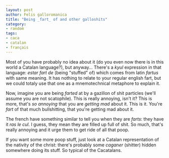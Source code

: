 ```yaml
---
layout: post
author: Felis galloromanica
title: "Being _fart_ of and other galloshits"
category:
- random
tags:
- caca
- catalan
- français
---
```


Most of you have probably no idea about it (do you even now there is in this
world a Catalan language?), but anyway… There's a _kyul_ expression in that
language: _estar fart de_ (being "stuffed" of) which comes from latin _fartus_
with same meaning. It has nothing to relate to your regular english fart, but we
could totaly use that one as a mnemotechnical metaphore to explain it.

Now, imagine you are being _farted_ at by a gazillon of shit particles (we'll
assume you are not scatophile). This is really annoying, isn't it? This is more,
that's _so annoying_ that you are _getting mad_ about it. This is it. You're
_fart_ of that much bullshitting, that you're getting mad about it.

The french have something similar to tell you when they are _farts_: they have
it _ras le cul_. I guess, they mean they are filled up full of shit. So much,
that's really annoying and it urge them to get ride of all that poop.

If you want some more poop stuff, just look at a Catalan representation of the
nativity of the christ: there's probably some _caganer_ (shitter) hidden
somewhere doing its stuff. So typical of the Cacatalans.
